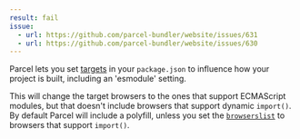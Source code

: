 ```yaml
---
result: fail
issue:
  - url: https://github.com/parcel-bundler/website/issues/631
  - url: https://github.com/parcel-bundler/website/issues/630
---
```


Parcel lets you set [targets](https://v2.parceljs.org/configuration/package-json/#targets) in your `package.json` to influence how your project is built, including an 'esmodule' setting.

This will change the target browsers to the ones that support ECMAScript modules, but that doesn't include browsers that support dynamic `import()`. By default Parcel will include a polyfill, unless you set the [`browserslist`](https://v2.parceljs.org/configuration/package-json/#engines-%2F-browserslist) to browsers that support `import()`.

